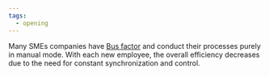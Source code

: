 ```yaml
---
tags:
  - opening
---
```


Many SMEs companies have [Bus factor](https://en.wikipedia.org/wiki/Bus_factor) and conduct their processes purely in manual mode.
With each new employee, the overall efficiency decreases due to the need for constant synchronization and control.
